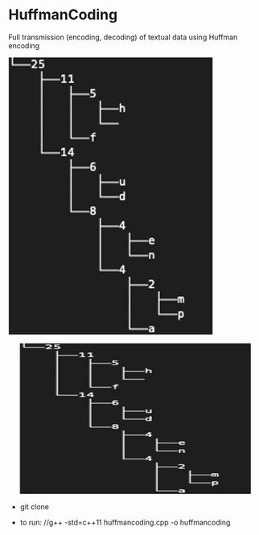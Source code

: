 # HuffmanCoding
Full transmission (encoding, decoding) of textual data using Huffman encoding 

![Huffman Tree](https://github.com/RaphaelBijaoui/images/blob/master/huffman1.png)

<p align="center">
  <img width="460" height="300" src="https://github.com/RaphaelBijaoui/images/blob/master/huffman1.png">
</p>

- git clone 

- to run:
//g++ -std=c++11 huffmancoding.cpp -o huffmancoding
